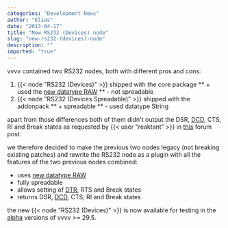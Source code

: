 ```yaml
---
categories: "Development News"
author: "Elias"
date: "2013-04-17"
title: "New RS232 (Devices) node"
slug: "new-rs232-(devices)-node"
description: ""
imported: "true"
---
```



vvvv contained two RS232 nodes, both with different pros and cons:
1. {{< node "RS232 (Devices)" >}} shipped with the core package
** + used the [new datatype RAW](/blog/2012/new-datatype-raw)
** - not spreadable
2. {{< node "RS232 (Devices Spreadable)" >}} shipped with the addonpack
** + spreadable
** - used datatype String

apart from those differences both of them didn't output the DSR, [DCD](http://en.wikipedia.org/wiki/Data_Carrier_Detect), CTS, RI and Break states as requested by {{< user "reaktant" >}} in [this](forum) forum post.

we therefore decided to make the previous two nodes legacy (not breaking existing patches) and rewrite the RS232 node as a plugin with all the features of the two previous nodes combined:

* uses [new datatype RAW](/blog/2012/new-datatype-raw)
* fully spreadable
* allows setting of [DTR](http://en.wikipedia.org/wiki/Data_Terminal_Ready), RTS and Break states
* returns DSR, [DCD](http://en.wikipedia.org/wiki/Data_Carrier_Detect), CTS, RI and Break states

the new {{< node "RS232 (Devices)" >}} is now available for testing in the [alpha](https://vvvv.org/downloads/previews) versions of vvvv >= 29.5.